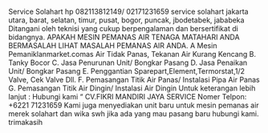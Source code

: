 Service Solahart hp 082113812149/ 02171231659 service solahart jakarta utara, barat, selatan, timur, pusat, bogor, puncak, jbodetabek, jababeka Ditangani oleh teknisi yang cukup berpengalaman dan bersertifikat di bidangnya.
APAKAH MESIN PEMANAS AIR TENAGA MATAHARI ANDA BERMASALAH LIHAT MASALAH PEMANAS AIR ANDA.
A Mesin Pemaniklanmarket.comas Air Tidak Panas, Tekanan Air Kurang Kencang
B. Tanky Bocor
C. Jasa Penurunan Unit/ Bongkar Pasang
D. Jasa Penaikan Unit/ Bongkar Pasang
E. Penggantian Sparepart,Element,Termorstat,1/2 Valve, Cek Valve Dll.
F. Pemasangan Titik Air Panas/ Instalasi Pipa Air Panas
G. Pemasangan Titik Air Dingin/ Instalasi Air Dingin
Untuk keterangan lebih lanjut :
Hubungi kami “
CV.FIKRI MANDIRI JAYA SERVICE
Nomer Telpon: +6221 71231659 
Kami juga menyediakan  unit baru untuk mesin pemanas air merek solahart dan wika swh jika ada yang mau pasang baru hubungi kami. trimakasih
